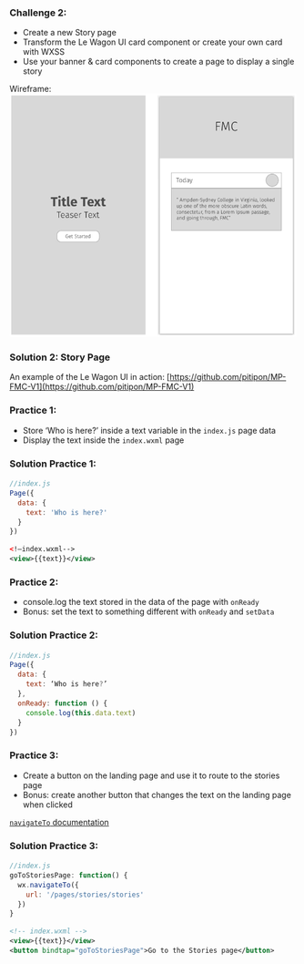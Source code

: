 ### Challenge 2:

- Create a new Story page
- Transform the Le Wagon UI card component or create your own card with WXSS
- Use your banner & card components to create a page to display a single story

Wireframe:
![](https://github.com/pitipon/MP-Lecture-Image/blob/master/challenge1.png?raw=true)

### Solution 2: Story Page

An example of the Le Wagon UI in action: [https://github.com/pitipon/MP-FMC-V1](https://github.com/pitipon/MP-FMC-V1)

### Practice 1:

- Store ‘Who is here?’ inside a text variable in the `index.js` page data
- Display the text inside the `index.wxml` page

### Solution Practice 1:

```js
//index.js
Page({
  data: {
    text: 'Who is here?'
  }
})
```

```xml
<!—index.wxml-->
<view>{{text}}</view>
```

### Practice 2:

- console.log the text stored in the data of the page with `onReady`
- Bonus: set the text to something different with `onReady` and `setData`

### Solution Practice 2:

```js
//index.js
Page({
  data: {
    text: ‘Who is here?’
  },
  onReady: function () {
    console.log(this.data.text)
  }
})
```

### Practice 3:

- Create a button on the landing page and use it to route to the stories page
- Bonus: create another button that changes the text on the landing page when clicked

[`navigateTo` documentation](https://developers.weixin.qq.com/miniprogram/dev/api/ui-navigate.html#wxnavigatetoobject)

### Solution Practice 3:

```js
//index.js
goToStoriesPage: function() {
  wx.navigateTo({
    url: '/pages/stories/stories'
  })
}
```

```xml
<!-- index.wxml -->
<view>{{text}}</view>
<button bindtap="goToStoriesPage">Go to the Stories page</button>
```
